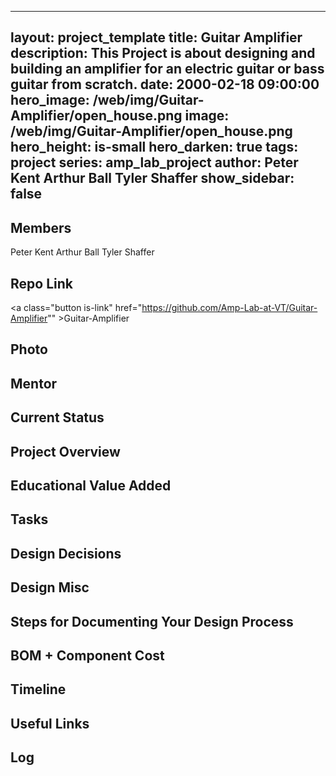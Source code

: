 
---
layout: project_template
title: Guitar Amplifier
description: This Project is about designing and building an amplifier for an electric guitar or bass guitar from scratch. 
date: 2000-02-18 09:00:00
hero_image: /web/img/Guitar-Amplifier/open_house.png
image: /web/img/Guitar-Amplifier/open_house.png
hero_height: is-small
hero_darken: true
tags: project
series: amp_lab_project
author: Peter Kent
Arthur Ball
Tyler Shaffer
show_sidebar: false
---



## Members
Peter Kent
Arthur Ball
Tyler Shaffer

## Repo Link
<a class="button is-link" href="https://github.com/Amp-Lab-at-VT/Guitar-Amplifier"" >Guitar-Amplifier</a>

## Photo

## Mentor

## Current Status

## Project Overview


## Educational Value Added


## Tasks

## Design Decisions

## Design Misc

## Steps for Documenting Your Design Process

## BOM + Component Cost

## Timeline

## Useful Links

## Log
            
